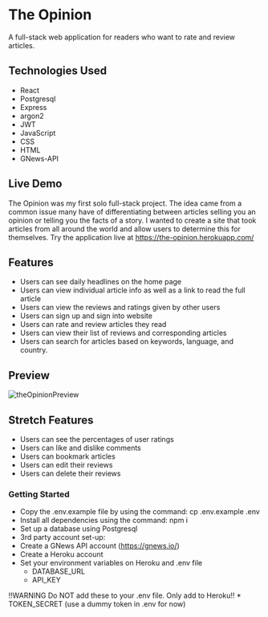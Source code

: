 # The Opinion

A full-stack web application for readers who want to rate and review articles.

## Technologies Used

-	React
-	Postgresql
-	Express
-	argon2
-	JWT
-	JavaScript
-	CSS
-	HTML
-	GNews-API

## Live Demo

The Opinion was my first solo full-stack project. The idea came from a common issue many have of differentiating between articles selling you an opinion or telling you the facts of a story. I wanted to create a site that took articles from all around the world and allow users to determine this for themselves.
Try the application live at https://the-opinion.herokuapp.com/

## Features

- Users can see daily headlines on the home page
- Users can view individual article info as well as a link to read the full article
- Users can view the reviews and ratings given by other users
- Users can sign up and sign into website
- Users can rate and review articles they read
- Users can view their list of reviews and corresponding articles
- Users can search for articles based on keywords, language, and country.

## Preview

 ![theOpinionPreview](https://user-images.githubusercontent.com/99702540/174905534-2d5ae3da-1c42-4066-90bd-424cee452123.gif)


## Stretch Features

- Users can see the percentages of user ratings
- Users can like and dislike comments
- Users can bookmark articles
- Users can edit their reviews
- Users can delete their reviews

### Getting Started

*	Copy the .env.example file by using the command: cp .env.example .env
*	Install all dependencies using the command: npm i
*	Set up a database using Postgresql
*	3rd party account set-up:
  * Create a GNews API account (https://gnews.io/)
  * Create a Heroku account
  * Set your environment variables on Heroku and .env file
    * DATABASE_URL
    * API_KEY

!!WARNING Do NOT add these to your .env file. Only add to Heroku!!
    * TOKEN_SECRET (use a dummy token in .env for now)

